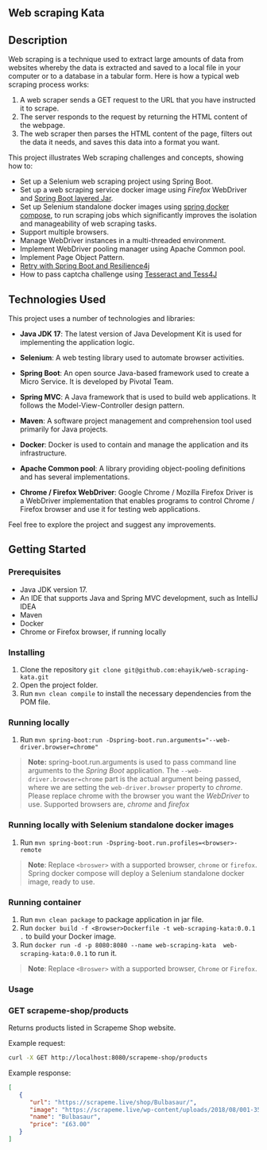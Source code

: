 ## Web scraping Kata

## Description

Web scraping is a technique used to extract large amounts of data from websites whereby the data is
extracted and saved to a local file in your computer or to a database in a tabular form.
Here is how a typical web scraping process works:

1. A web scraper sends a GET request to the URL that you have instructed it to scrape.
2. The server responds to the request by returning the HTML content of the webpage.
3. The web scraper then parses the HTML content of the page, filters out the data it needs,
   and saves this data into a format you want.

This project illustrates Web scraping challenges and concepts, showing how to:

- Set up a Selenium web scraping project using Spring Boot.
- Set up a web scraping service docker image using _Firefox_ WebDriver and [Spring Boot layered Jar](https://www.baeldung.com/spring-boot-docker-images#layered-jars).
- Set up Selenium standalone docker images using [spring docker compose](https://spring.io/blog/2023/06/21/docker-compose-support-in-spring-boot-3-1), to run scraping jobs which 
  significantly improves the isolation and manageability of web scraping tasks.
- Support multiple browsers.
- Manage WebDriver instances in a multi-threaded environment.
- Implement WebDriver pooling manager using Apache Common pool.
- Implement Page Object Pattern.
- [Retry with Spring Boot and Resilience4j](https://reflectoring.io/retry-with-springboot-resilience4j/)
- How to pass captcha challenge using [Tesseract and Tess4J](https://www.baeldung.com/java-ocr-tesseract)

## Technologies Used

This project uses a number of technologies and libraries:

- **Java JDK 17**: The latest version of Java Development Kit is used for implementing the application logic.

- **Selenium**: A web testing library used to automate browser activities.

- **Spring Boot**: An open source Java-based framework used to create a Micro Service. It is developed by Pivotal Team.

- **Spring MVC**: A Java framework that is used to build web applications. It follows the Model-View-Controller design pattern.

- **Maven**: A software project management and comprehension tool used primarily for Java projects.

- **Docker**: Docker is used to contain and manage the application and its infrastructure.

- **Apache Common pool**: A library providing object-pooling definitions and has several implementations.

- **Chrome / Firefox WebDriver**: Google Chrome / Mozilla Firefox Driver is a WebDriver implementation that enables programs to control 
  Chrome / Firefox browser and use it for testing web applications.

Feel free to explore the project and suggest any improvements.

## Getting Started

### Prerequisites

- Java JDK version 17.
- An IDE that supports Java and Spring MVC development, such as IntelliJ IDEA
- Maven
- Docker
- Chrome or Firefox browser, if running locally

### Installing

1. Clone the repository `git clone git@github.com:ehayik/web-scraping-kata.git`
2. Open the project folder.
3. Run `mvn clean compile` to install the necessary dependencies from the POM file.

### Running locally

1. Run `mvn spring-boot:run -Dspring-boot.run.arguments="--web-driver.browser=chrome"`

> **Note:** 
> spring-boot.run.arguments is used to pass command line arguments to the _Spring Boot_ application. 
> The `--web-driver.browser=chrome` part is the actual argument being passed, where we are setting 
> the `web-driver.browser` property to _chrome_. Please replace chrome with the browser you want the _WebDriver_ to use.
> Supported browsers are, _chrome_ and _firefox_

### Running locally with Selenium standalone docker images

1. Run `mvn spring-boot:run -Dspring-boot.run.profiles=<browser>-remote`

>**Note**:
> Replace `<broswer>` with a supported browser, `chrome` or `firefox`.
> Spring docker compose will deploy a Selenium standalone docker image, ready to use.

### Running container

1. Run `mvn clean package` to package application in jar file.
2. Run `docker build -f <Browser>Dockerfile -t web-scraping-kata:0.0.1 .`  to build your Docker image.
3. Run `docker run -d -p 8080:8080 --name web-scraping-kata  web-scraping-kata:0.0.1` to run it.

>**Note**:
> Replace `<Broswer>` with a supported browser, `Chrome` or `Firefox`.

### Usage

### GET scrapeme-shop/products

Returns products listed in Scrapeme Shop website.

Example request: 

```bash
curl -X GET http://localhost:8080/scrapeme-shop/products
```

Example response:

```json
[
   {
      "url": "https://scrapeme.live/shop/Bulbasaur/",
      "image": "https://scrapeme.live/wp-content/uploads/2018/08/001-350x350.png",
      "name": "Bulbasaur",
      "price": "£63.00"
   }
]
```
